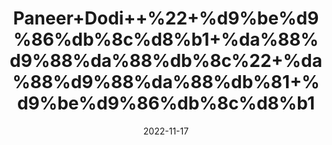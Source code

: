 ---
title: 'Paneer+Dodi++%22+%d9%be%d9%86%db%8c%d8%b1+%da%88%d9%88%da%88%db%8c%22+%da%88%d9%88%da%88%db%81+%d9%be%d9%86%db%8c%d8%b1'
date: '2022-11-17' 
metatag: '' 
inventory: '0' 
draft: false 
# meta description 
shortDescripton: 'Indian+Rennet++%22++It+may+show+sedative+(sleep-inducing)+potential+and+It+may+show+diuretic+(causes+the+kidney+to+make+more+urine)+property.'
description: 'Herbs+%d8%ac%da%91%db%8c+%d8%a8%d9%88%d9%b9%db%8c'
longdescription: ''
tags: ''
brand: ''
subCategory: ''
sellCount: '0'
featured: True
# product Price
price: '30.0'
# Product Short Description
shortDescription: 'Indian+Rennet++%22++It+may+show+sedative+(sleep-inducing)+potential+and+It+may+show+diuretic+(causes+the+kidney+to+make+more+urine)+property.'
productID: 'DE9702D4-0B27-ED11-9968-005056B3A416'
type: 'products'
category: 'Herbs+%d8%ac%da%91%db%8c+%d8%a8%d9%88%d9%b9%db%8c' 
thumnailproduct: 'https://eraconnect.blob.core.windows.net/product-images/aminsaddiquidawakhana/DE9702D4-0B27-ED11-9968-005056B3A416.webp' 
images:
  - image: 'https://eraconnect.blob.core.windows.net/product-images/aminsaddiquidawakhana/DE9702D4-0B27-ED11-9968-005056B3A416.webp'  
Variants:
---